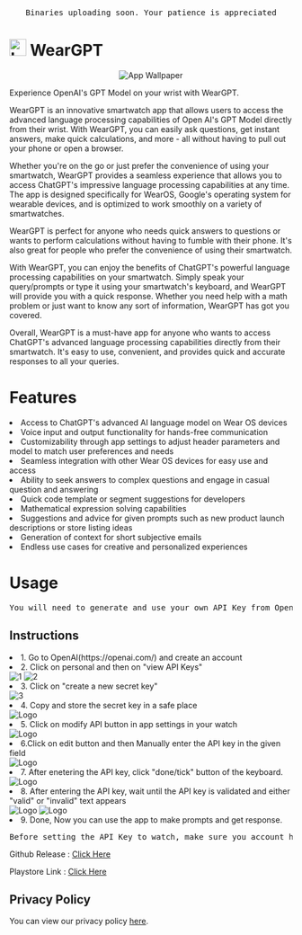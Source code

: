 <pre align="center">Binaries uploading soon. Your patience is appreciated</pre>


#  <img src="assets/AppLogo.png" alt="Logo" width="30px" height = "30px"> WearGPT
<p align="center">
  <img src="assets/FeatureWallpaper.png" alt="App Wallpaper">
</p>

Experience OpenAI's GPT Model on your wrist with WearGPT.

WearGPT is an innovative smartwatch app that allows users to access the advanced language processing capabilities of Open AI's GPT Model directly from their wrist. With WearGPT, you can easily ask questions, get instant answers, make quick calculations, and more - all without having to pull out your phone or open a browser.

Whether you're on the go or just prefer the convenience of using your smartwatch, WearGPT provides a seamless experience that allows you to access ChatGPT's impressive language processing capabilities at any time. The app is designed specifically for WearOS, Google's operating system for wearable devices, and is optimized to work smoothly on a variety of smartwatches.

WearGPT is perfect for anyone who needs quick answers to questions or wants to perform calculations without having to fumble with their phone. It's also great for people who prefer the convenience of using their smartwatch.

With WearGPT, you can enjoy the benefits of ChatGPT's powerful language processing capabilities on your smartwatch. Simply speak your query/prompts or type it using your smartwatch's keyboard, and WearGPT will provide you with a quick response. Whether you need help with a math problem or just want to know any sort of information, WearGPT has got you covered.

Overall, WearGPT is a must-have app for anyone who wants to access ChatGPT's advanced language processing capabilities directly from their smartwatch. It's easy to use, convenient, and provides quick and accurate responses to all your queries.

# Features</br>
<li>Access to ChatGPT's advanced AI language model on Wear OS devices</li>
<li>Voice input and output functionality for hands-free communication</li>
<li>Customizability through app settings to adjust header parameters and model to match user preferences and needs</li>
<li>Seamless integration with other Wear OS devices for easy use and access</li>
<li>Ability to seek answers to complex questions and engage in casual question and answering</li>
<li>Quick code template or segment suggestions for developers</li>
<li>Mathematical expression solving capabilities</li>
<li>Suggestions and advice for given prompts such as new product launch descriptions or store listing ideas</li>
<li>Generation of context for short subjective emails</li>
<li>Endless use cases for creative and personalized experiences</li>

# Usage </br>
<pre align="center">You will need to generate and use your own API Key from OpenAI </pre>
## Instructions
<li>1. Go to OpenAI(https://openai.com/) and create an account</li>
<li>2. Click on personal and then on "view API Keys"</li>
<img src="assets/API_KEY_Instruction_1.png" alt="1">
<img src="assets/API_KEY_Instruction_2.png" alt="2">
<li>3. Click on "create a new secret key"</li>
<img align="center"src="assets/API_KEY_Instruction_3.png" alt="3">
<li>4. Copy and store the secret key in a safe place</li>
<img src="assets/API_KEY_Instruction_4.png" alt="Logo">
<li>5. Click on modify API button in app settings in your watch</li>
<img src="assets/modify_api_key_button.jpg" alt="Logo">
<li>6.Click on edit button and then Manually enter the API key in the given field</li>
<img src="assets/enter_api+key.png" alt="Logo">
<li>7. After enetering the API key, click "done/tick" button of the keyboard.</li>
<img src="assets/keyboard_done.jpg" alt="Logo">
<li>8. After entering the API key, wait until the API key is validated and either "valid" or "invalid" text appears</li>
<img src="assets/invalid_api_key.png" alt="Logo">
<img src="assets/valid_api_key.png" alt="Logo">
<li>9. Done, Now you can use the app to make prompts and get response.</li>
<pre align="center">Before setting the API Key to watch, make sure you account has enough credits grabted by OpenAI. you can check this under "view api usage" tab of OpenAI website</pre>

Github Release : [Click Here](https://github.com/AnujMutha/WearGPT/releases/tag/Latest)
 
Playstore Link : [Click Here](https://play.google.com/store/apps/details?id=com.muthadevelopers.weargpt)

## Privacy Policy
You can view our privacy policy [here](https://github.com/AnujMutha/WearGPT/blob/main/PRIVACY_POLICY.md).

